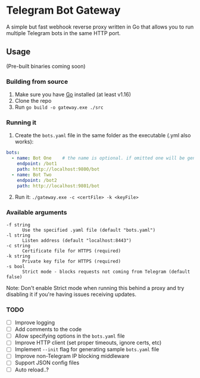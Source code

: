 # Telegram Bot Gateway
A simple but fast webhook reverse proxy written in Go that allows you to run multiple Telegram bots in the same HTTP port.

## Usage

(Pre-built binaries coming soon)

### Building from source
1. Make sure you have [Go](https://golang.org/doc/install#download) installed (at least v1.16)
2. Clone the repo
3. Run `go build -o gateway.exe ./src`

### Running it
1. Create the `bots.yaml` file in the same folder as the executable (.yml also works):
```yaml
bots:
  - name: Bot One    # the name is optional. if omitted one will be generated.
    endpoint: /bot1
    path: http://localhost:9800/bot
  - name: Bot Two
    endpoint: /bot2
    path: http://localhost:9801/bot
```
2. Run it: 
`./gateway.exe -c <certFile> -k <keyFile>`

### Available arguments
```
-f string
      Use the specified .yaml file (default "bots.yaml")
-l string
      Listen address (default "localhost:8443")
-c string
      Certificate file for HTTPS (required)
-k string
      Private key file for HTTPS (required)
-s bool
      Strict mode - blocks requests not coming from Telegram (default false)
```

Note: Don't enable Strict mode when running this behind a proxy and try disabling it if you're having issues receiving updates.

### TODO
- [ ] Improve logging
- [ ] Add comments to the code
- [ ] Allow specifying options in the `bots.yaml` file
- [ ] Improve HTTP client (set proper timeouts, ignore certs, etc)
- [ ] Implement `--init` flag for generating sample `bots.yaml` file
- [ ] Improve non-Telegram IP blocking middleware
- [ ] Support JSON config files
- [ ] Auto reload..?
